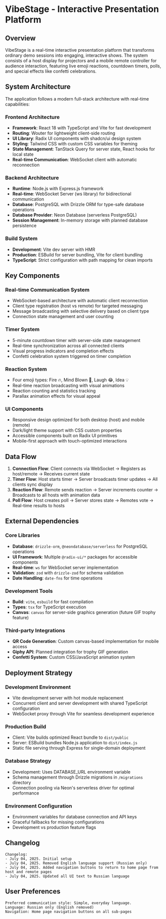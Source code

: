 # VibeStage - Interactive Presentation Platform

## Overview

VibeStage is a real-time interactive presentation platform that transforms ordinary demo sessions into engaging, interactive shows. The system consists of a host display for projectors and a mobile remote controller for audience interaction, featuring live emoji reactions, countdown timers, polls, and special effects like confetti celebrations.

## System Architecture

The application follows a modern full-stack architecture with real-time capabilities:

### Frontend Architecture
- **Framework**: React 18 with TypeScript and Vite for fast development
- **Routing**: Wouter for lightweight client-side routing
- **UI Library**: Radix UI components with shadcn/ui design system
- **Styling**: Tailwind CSS with custom CSS variables for theming
- **State Management**: TanStack Query for server state, React hooks for local state
- **Real-time Communication**: WebSocket client with automatic reconnection

### Backend Architecture
- **Runtime**: Node.js with Express.js framework
- **Real-time**: WebSocket Server (ws library) for bidirectional communication
- **Database**: PostgreSQL with Drizzle ORM for type-safe database operations
- **Database Provider**: Neon Database (serverless PostgreSQL)
- **Session Management**: In-memory storage with planned database persistence

### Build System
- **Development**: Vite dev server with HMR
- **Production**: ESBuild for server bundling, Vite for client bundling
- **TypeScript**: Strict configuration with path mapping for clean imports

## Key Components

### Real-time Communication System
- WebSocket-based architecture with automatic client reconnection
- Client type registration (host vs remote) for targeted messaging
- Message broadcasting with selective delivery based on client type
- Connection state management and user counting

### Timer System
- 5-minute countdown timer with server-side state management
- Real-time synchronization across all connected clients
- Visual progress indicators and completion effects
- Confetti celebration system triggered on timer completion

### Reaction System
- Four emoji types: Fire 🔥, Mind Blown 🤯, Laugh 😂, Idea 💡
- Real-time reaction broadcasting with visual animations
- Reaction counting and statistics tracking
- Parallax animation effects for visual appeal

### UI Components
- Responsive design optimized for both desktop (host) and mobile (remote)
- Dark/light theme support with CSS custom properties
- Accessible components built on Radix UI primitives
- Mobile-first approach with touch-optimized interactions

## Data Flow

1. **Connection Flow**: Client connects via WebSocket → Registers as host/remote → Receives current state
2. **Timer Flow**: Host starts timer → Server broadcasts timer updates → All clients sync display
3. **Reaction Flow**: Remote sends reaction → Server increments counter → Broadcasts to all hosts with animation data
4. **Poll Flow**: Host creates poll → Server stores state → Remotes vote → Real-time results to hosts

## External Dependencies

### Core Libraries
- **Database**: `drizzle-orm`, `@neondatabase/serverless` for PostgreSQL operations
- **UI Framework**: Multiple `@radix-ui/*` packages for accessible components
- **Real-time**: `ws` for WebSocket server implementation
- **Validation**: `zod` with `drizzle-zod` for schema validation
- **Date Handling**: `date-fns` for time operations

### Development Tools
- **Build**: `vite`, `esbuild` for fast compilation
- **Types**: `tsx` for TypeScript execution
- **Canvas**: `canvas` for server-side graphics generation (future GIF trophy feature)

### Third-party Integrations
- **QR Code Generation**: Custom canvas-based implementation for mobile access
- **Giphy API**: Planned integration for trophy GIF generation
- **Confetti System**: Custom CSS/JavaScript animation system

## Deployment Strategy

### Development Environment
- Vite development server with hot module replacement
- Concurrent client and server development with shared TypeScript configuration
- WebSocket proxy through Vite for seamless development experience

### Production Build
- Client: Vite builds optimized React bundle to `dist/public`
- Server: ESBuild bundles Node.js application to `dist/index.js`
- Static file serving through Express for single-domain deployment

### Database Strategy
- Development: Uses DATABASE_URL environment variable
- Schema management through Drizzle migrations in `/migrations` directory
- Connection pooling via Neon's serverless driver for optimal performance

### Environment Configuration
- Environment variables for database connection and API keys
- Graceful fallbacks for missing configurations
- Development vs production feature flags

## Changelog

```
Changelog:
- July 04, 2025. Initial setup
- July 04, 2025. Removed English language support (Russian only)
- July 04, 2025. Added navigation buttons to return to home page from host and remote pages
- July 04, 2025. Updated all UI text to Russian language
```

## User Preferences

```
Preferred communication style: Simple, everyday language.
Language: Russian only (English removed)
Navigation: Home page navigation buttons on all sub-pages
```